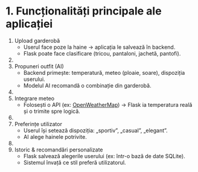 # **1. Funcționalități principale ale aplicației**

1. Upload garderobă
    - Userul face poze la haine → aplicația le salvează în backend.
    - Flask poate face clasificare (tricou, pantaloni, jachetă, pantofi).
2. 
3. Propuneri outfit (AI)
    - Backend primește: temperatură, meteo (ploaie, soare), dispoziția userului.
    - Modelul AI recomandă o combinație din garderobă.
4. 
5. Integrare meteo
    - Folosești o API (ex: [OpenWeatherMap](https://openweathermap.org/api)) → Flask ia temperatura reală și o trimite spre logică.
6. 
7. Preferințe utilizator
    - Userul își setează dispoziția: „sportiv”, „casual”, „elegant”.
    - AI alege hainele potrivite.
8. 
9. Istoric & recomandări personalizate
    - Flask salvează alegerile userului (ex: într-o bază de date SQLite).
    - Sistemul învață ce stil preferă utilizatorul.
